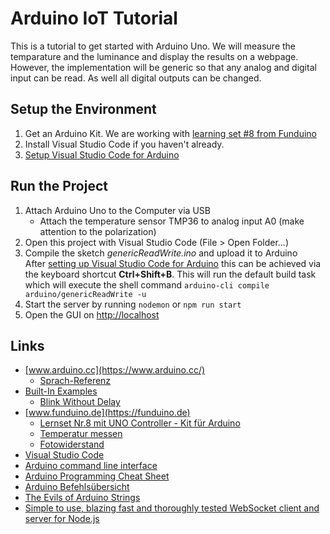 # Arduino IoT Tutorial
This is a tutorial to get started with Arduino Uno. We will measure the temparature and the luminance and display the results on a webpage. However, the implementation will be generic so that any analog and digital input can be read. As well all digital outputs can be changed.

## Setup the Environment
1. Get an Arduino Kit. We are working with [learning set #8 from Funduino](https://www.funduinoshop.com/epages/78096195.sf/de_DE/?ObjectPath=/Shops/78096195/Products/01-U8)
2. Install Visual Studio Code if you haven't already.
3. [Setup Visual Studio Code for Arduino](./arduino/README.md)

## Run the Project
1. Attach Arduino Uno to the Computer via USB
    * Attach the temperature sensor TMP36 to analog input A0 (make attention to the polarization)
2. Open this project with Visual Studio Code (File > Open Folder...)
2. Compile the sketch *genericReadWrite.ino* and upload it to Arduino <br>
  After [setting up Visual Studio Code for Arduino](./arduino/README.md) this can be achieved via the keyboard shortcut **Ctrl+Shift+B**. This will run the default build task which will execute the shell command ```arduino-cli compile arduino/genericReadWrite -u```
3. Start the server by running ```nodemon``` or ```npm run start```
4. Open the GUI on [http://localhost](http://localhost)

## Links
* [www.arduino.cc](https://www.arduino.cc/)
    * [Sprach-Referenz](https://www.arduino.cc/reference/de/)
* [Built-In Examples](https://www.arduino.cc/en/Tutorial/BuiltInExamples)
    * [Blink Without Delay](https://www.arduino.cc/en/tutorial/BlinkWithoutDelay)
* [www.funduino.de](https://funduino.de)
    * [Lernset Nr.8 mit UNO Controller - Kit für Arduino](https://www.funduinoshop.com/epages/78096195.sf/de_DE/?ObjectPath=/Shops/78096195/Products/01-U8)
    * [Temperatur messen](https://funduino.de/nr-9-temperatur-messen)
    * [Fotowiderstand](https://funduino.de/nr-6-fotowiderstand)
* [Visual Studio Code](https://code.visualstudio.com/)
* [Arduino command line interface](https://github.com/arduino/arduino-cli)
* [Arduino Programming Cheat Sheet](https://github.com/liffiton/Arduino-Cheat-Sheet)
* [Arduino Befehlsübersicht](https://www.arduinoforum.de/code-referenz)
* [The Evils of Arduino Strings](https://hackingmajenkoblog.wordpress.com/2016/02/04/the-evils-of-arduino-strings/)
* [Simple to use, blazing fast and thoroughly tested WebSocket client and server for Node.js](https://github.com/websockets/ws)


